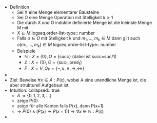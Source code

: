- Definition
	- Sei X eine Menge elementarer Bausteine
	- Sei O eine Menge Operation mit Stelligkeit $k\geq1$
	- Die durch X und O induktiv definierte Menge ist die kleinste Menge M mit
	- $X\subseteq M$
	  logseq.order-list-type:: number
	- Falls $o\in O$ mit Stelligkeit k und $m_1,...,m_{k}\in M$ dann gilt auch $o\left(m_1,...,m_{k}\right)\in M$
	  logseq.order-list-type:: number
	- Beispiele
		- $\mathbb{N}:X=\left\lbrace0\right\rbrace,O=\left\lbrace\text{succ}\right\rbrace$ (dabei ist succ=suc/1)
		- $\mathbb{Z}:X=\left\lbrace0\right\rbrace,O=\left\lbrace\text{suc}_1,\text{pred}_1\right\rbrace$
		- $F:X=V,O_{F}=\left\lbrace\neg,\land,\lor,\rightarrow,\Leftrightarrow\right\rbrace$
-
- Ziel: Beweise $\forall x\in A:P\left(x\right)$, wobei A eine unendliche Menge ist, die aber strukturell Aufgebaut ist
- Intuition:
  collapsed:: true
	- $A:=\left\lbrace0,1,2,3,...\right\rbrace$
	- zeige P(0)
	- zeige für alle Kanten falls P(x), dann P(x+1)
	- => $P\left(0\right)\land\left(P\left(x\right)\rightarrow P\left(x+1\right)\right)\rightarrow\forall x\in\mathbb{N}:P\left(x\right)$
-